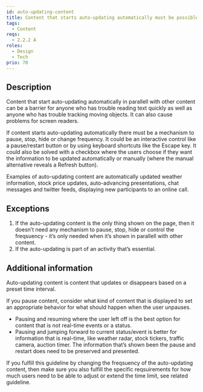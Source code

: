 ```yaml
---
id: auto-updating-content
title: Content that starts auto-updating automatically must be possible to be paused, stopped, or hidden by the user or that the user can manually control the frequency of the updates
tags:
  - Content
reqs:
  - 2.2.2 A
roles:
  - Design
  - Tech
prio: 70
---
```


## Description

Content that start auto-updating automatically in parallell with other content can be a barrier for anyone who has trouble reading text quickly as well as anyone who has trouble tracking moving objects. It can also cause problems for screen readers.

If content starts auto-updating automatically there must be a mechanism to pause, stop, hide or change frequency. It could be an interactive control like a pause/restart button or by using keyboard shortcuts like the Escape key. It could also be solved with a checkbox where the users choose if they want the information to be updated automatically or manually (where the manual alternative reveals a Refresh button).

Examples of auto-updating content are automatically updated weather information, stock price updates, auto-advancing presentations, chat messages and twitter feeds, displaying new participants to an online call.

## Exceptions

1. If the auto-updating content is the only thing shown on the page, then it doesn’t need any mechanism to pause, stop, hide or control the freqsuency - it’s only needed when it’s shown in parallell with other content.
2. If the auto-updating is part of an activity that’s essential.

## Additional information

Auto-updating content is content that updates or disappears based on a preset time interval.

If you pause content, consider what kind of content that is displayed to set an appropriate behavior for what should happen when the user unpauses.

- Pausing and resuming where the user left off is the best option for content that is not real-time events or a status.
- Pausing and jumping forward to current status/event is better for information that is real-time, like weather radar, stock tickers, traffic camera, auction timer. The information that’s shown been the pause and restart does need to be preserved and presented.

If you fulfill this guideline by changing the freqsuency of the auto-updating content, then make sure you also fulfill the specific reqsuirements for how much users need to be able to adjust or extend the time limit, see related guideline.
